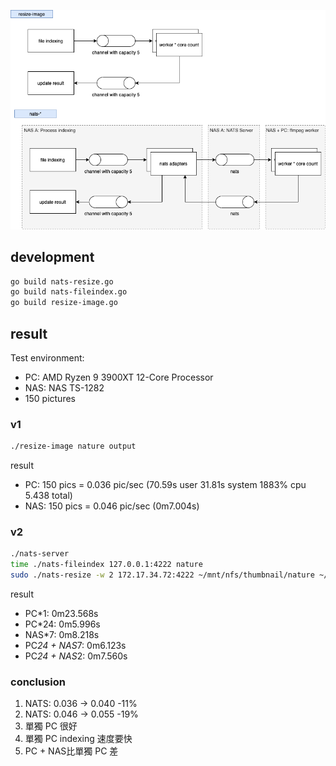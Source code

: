 ![arch](arch.png)

## development

 ```bash
go build nats-resize.go
go build nats-fileindex.go
go build resize-image.go
```

## result

Test environment:

- PC: AMD Ryzen 9 3900XT 12-Core Processor
- NAS: NAS TS-1282
- 150 pictures

### v1

```bash
./resize-image nature output
```

result

- PC: 150 pics = 0.036 pic/sec (70.59s user 31.81s system 1883% cpu 5.438 total)
- NAS: 150 pics =  0.046 pic/sec (0m7.004s)

### v2

```bash
./nats-server
time ./nats-fileindex 127.0.0.1:4222 nature
sudo ./nats-resize -w 2 172.17.34.72:4222 ~/mnt/nfs/thumbnail/nature ~/mnt/nfs/thumbnail/output
```

result

- PC*1:  0m23.568s
- PC*24: 0m5.996s
- NAS*7: 0m8.218s
- PC*24 + NAS*7: 0m6.123s
- PC*24 + NAS*2: 0m7.560s

### conclusion

1. NATS: 0.036 -> 0.040 -11%
2. NATS: 0.046 -> 0.055 -19%
3. 單獨 PC 很好
4. 單獨 PC indexing 速度要快
5. PC + NAS比單獨 PC 差
